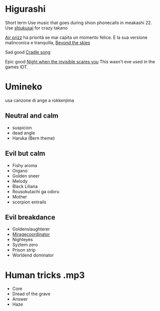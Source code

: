 # Higurashi

Short term
Use music that goes during shion phonecalls in meakashi 22.
Use [shiukusai](https://music.youtube.com/watch?v=zLJW4lBlNAY&list=PL0YDec1hvdtU_2JXMxO-sByllanTyTrfb) for crazy takano

[Air prizz](https://music.youtube.com/watch?v=BryZGM71CiM&list=PL0YDec1hvdtU_2JXMxO-sByllanTyTrfb) ha priorità se mai capita un momento felice.
E la sua versione malinconica e tranquilla, [Beyond the skies](https://music.youtube.com/watch?v=4utMMuBEnjs&list=PL0YDec1hvdtU_2JXMxO-sByllanTyTrfb)

Sad good
[Cradle song](https://music.youtube.com/watch?v=9HkpIvPavm4&list=PL0YDec1hvdtU_2JXMxO-sByllanTyTrfb)

Epic good 
[Night when the invisible scares you](https://music.youtube.com/watch?v=TRF5vvM3MZU&list=PL0YDec1hvdtU_2JXMxO-sByllanTyTrfb) This wasn't eve used in the games IDT.


# Umineko

usa canzone di ange a rokkenjima
## Neutral and calm
- suspicion
- dead angle
- Haruka (Bern theme)

## Evil but calm
- Fishy aroma
- Organo
- Golden sneer
- Melody
- Black Liliana
- Rousokutachi ga odoru
- Mother
- scorpion entrails


## Evil breakdance
- Goldenslaughterer
- [Miragecoordinator](https://www.youtube.com/watch?v=Nf4AKMhw2MU)
- Nighteyes
- Syztem zero
- Prison strip
- Worldend dominator


# Human tricks .mp3
- Core
- Dread of the grave
- Answer
- Haze
